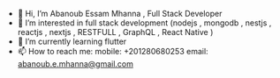 - 👋 Hi, I’m Abanoub Essam Mhanna , Full Stack Developer
- 👀 I’m interested in full stack development (nodejs , mongodb , nestjs , reactjs , nextjs , RESTFULL , GraphQL , React Native ) 
- 🌱 I’m currently learning flutter
- 📫 How to reach me: 
   mobile: +201280680253
   email: abanoub.e.mhanna@gmail.com

<!---
AbanoubEMhanna/AbanoubEMhanna is a ✨ special ✨ repository because its `README.md` (this file) appears on your GitHub profile.
You can click the Preview link to take a look at your changes.
--->
